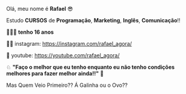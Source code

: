  Olá, meu nome é **Rafael** 😎

  Estudo **CURSOS** de **Programação**, **Marketing**, **Inglês**, **Comunicação**!!
  
 🙋🏽‍♂️ **tenho 16 anos**
  
🤳🏾  instagram: https://instagram.com/rafael_agora/

🎥  youtube: https://youtube.com/rafael_agora/

 ♘ **"Faço o melhor que eu tenho enquanto eu não tenho condições melhores para fazer melhor ainda!!"** 💼
  
 Mas Quem Veio Primeiro?? Á Galinha ou o Ovo??  
